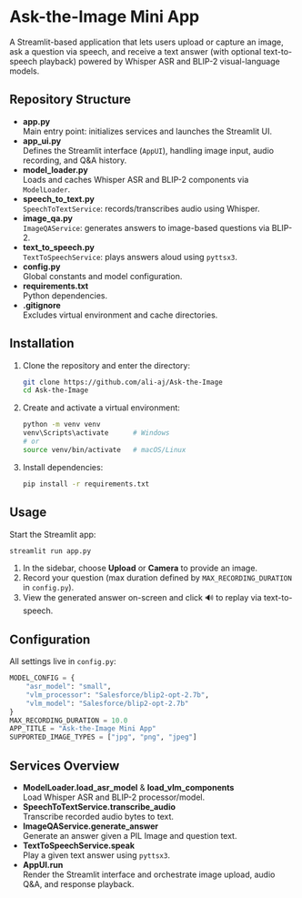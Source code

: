 # Ask-the-Image Mini App

A Streamlit-based application that lets users upload or capture an image, ask a question via speech, and receive a text answer (with optional text-to-speech playback) powered by Whisper ASR and BLIP-2 visual-language models.

## Repository Structure

- **app.py**  
  Main entry point: initializes services and launches the Streamlit UI.
- **app_ui.py**  
  Defines the Streamlit interface (`AppUI`), handling image input, audio recording, and Q&A history.
- **model_loader.py**  
  Loads and caches Whisper ASR and BLIP-2 components via `ModelLoader`.
- **speech_to_text.py**  
  `SpeechToTextService`: records/transcribes audio using Whisper.
- **image_qa.py**  
  `ImageQAService`: generates answers to image-based questions via BLIP-2.
- **text_to_speech.py**  
  `TextToSpeechService`: plays answers aloud using `pyttsx3`.
- **config.py**  
  Global constants and model configuration.
- **requirements.txt**  
  Python dependencies.
- **.gitignore**  
  Excludes virtual environment and cache directories.

## Installation

1. Clone the repository and enter the directory:  
   ```bash
   git clone https://github.com/ali-aj/Ask-the-Image
   cd Ask-the-Image
   ```

2. Create and activate a virtual environment:  
   ```bash
   python -m venv venv
   venv\Scripts\activate      # Windows
   # or
   source venv/bin/activate   # macOS/Linux
   ```

3. Install dependencies:  
   ```bash
   pip install -r requirements.txt
   ```

## Usage

Start the Streamlit app:
```bash
streamlit run app.py
```

1. In the sidebar, choose **Upload** or **Camera** to provide an image.  
2. Record your question (max duration defined by `MAX_RECORDING_DURATION` in `config.py`).  
3. View the generated answer on-screen and click 🔊 to replay via text-to-speech.

## Configuration

All settings live in `config.py`:
```python
MODEL_CONFIG = {
    "asr_model": "small",
    "vlm_processor": "Salesforce/blip2-opt-2.7b",
    "vlm_model": "Salesforce/blip2-opt-2.7b"
}
MAX_RECORDING_DURATION = 10.0
APP_TITLE = "Ask-the-Image Mini App"
SUPPORTED_IMAGE_TYPES = ["jpg", "png", "jpeg"]
```

## Services Overview

- **ModelLoader.load_asr_model** & **load_vlm_components**  
  Load Whisper ASR and BLIP-2 processor/model.
- **SpeechToTextService.transcribe_audio**  
  Transcribe recorded audio bytes to text.
- **ImageQAService.generate_answer**  
  Generate an answer given a PIL Image and question text.
- **TextToSpeechService.speak**  
  Play a given text answer using `pyttsx3`.
- **AppUI.run**  
  Render the Streamlit interface and orchestrate image upload, audio Q&A, and response playback.